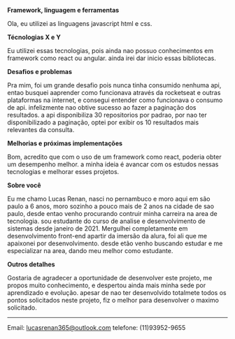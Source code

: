 

**Framework, linguagem e ferramentas**

Ola, eu utilizei as linguagens javascript html e css.

**Técnologias X e Y**

Eu utilizei essas tecnologias, pois ainda nao possuo conhecimentos em framework como react ou angular. ainda irei dar inicio essas bibliotecas.

**Desafios e problemas**

Pra mim, foi um grande desafio pois nunca tinha consumido nenhuma api, entao busquei aaprender como funcionava através da rocketseat e outras plataformas na internet, e consegui entender como funcionava o consumo de api. infelizmente nao obtive sucesso ao fazer a paginação dos resultados. a api disponibiliza 30 repositorios por padrao, por nao ter disponibilizado a paginação, optei por exibir os 10 resultados mais relevantes da consulta.

**Melhorias e próximas implementações**

Bom, acredito que com o uso de um framework como react, poderia obter um desempenho melhor. a minha ideia é avancar com os estudos nessas tecnologias e melhorar esses projetos.

**Sobre você**

Eu me chamo Lucas Renan, nasci no pernambuco e moro aqui em são paulo a 6 anos, moro sozinho a pouco mais de 2 anos na cidade de sao paulo, desde entao venho procurando contruir minha carreira na area de tecnologia. sou estudante do curso de analise e desenvolvimento de sistemas desde janeiro de 2021. Mergulhei completamente em desenvolvimento front-end apartir da imersão da alura, foi ali que me apaixonei por desenvolvimento.
desde etão venho buscando estudar e me especializar na area, dando meu melhor como estudante.

**Outros detalhes**

Gostaria de agradecer a oportunidade de desenvolver este projeto, me propos muito conhecimento, e despertou ainda mais minha sede por aprendizado e evolução.
apesar de nao ter desenvolvido totalmete todos os pontos solicitados neste projeto, fiz o melhor para desenvolver o maximo solicitado.


---

Email: lucasrenan365@outlook.com
telefone: (11)93952-9655



